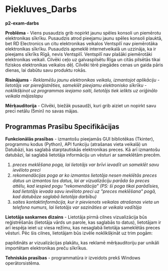 # Piekluves_Darbs
**p2-exam-darbs**

**Problēma** - Viens pusaudzis grib nopirkt jaunu spēles konsoli un piemērotu elektronikas sīkrīku. Pusaudzis atrod pieejamu jaunu spēles konsoli plauktā, bet RD Electronics un citu elektronikas veikalos Ventspilī nav piemērotāka elektronikas sīkrīku. Pusaudzis apmeklē internetveikalā un uzzināja, ka ir pieejams sīkrīks Rīgā, nevis Ventspilī. Ventspilī nav plašāki piemērotāki elektronikas veikali. Cilvēki ceļo uz galvaspilsētu Rīga un citās pilsētās tikai fiziskos elektronikas veikalos dēļ. Cilvēki tērē piegādes cenas un gaida pāris dienas, lai dabūtu savu produktu rokās.

**Risinājums** 
	- _Reklamēšu jaunu elektronikas veikalu, izmantojot aplikāciju_
	- _lietotājs var piereģistrēties, sameklēt pieejamu elektronisko sīkrīku_
	- _noklikšķinot uz programmas ieejamo saiti, lietotājs tiek ielikts uz oriģinālo veikala mājaslapu_

**Mērķauditorija** - Cilvēki, biežāk pusaudži, kuri grib aiziet un nopirkt savu preci netālu (5min) no savas mājas.
## Programmas Prasību Specifikācijas

**Funkcionālās prasības** - izmantošu pieejamās GUI bibliotēkas (Tkinter), programmu kodus (Python), API funkciju (atrašanas vieta veikalā) un Datubāzi, kas saglabā starptautiskās elektronikas preces. Kā arī izmantošu datubāzi, lai saglabā lietotāja informāciju un vēsturi ar sameklētām precēm.
1. _preces meklēšana poga, lai lietotājs var brīvi ievadīt un sameklēt savu ievēloto preci_
2. _rekomendācijas poga ar ko izmantos lietotāja nesen meklētās preces datus un izmantos tos datus, lai ar vizualizāciju parāda šo preces attēlu, kad iespied pogu "rekomendācija" (PS: ši poga tikai parādīsies, kad lietotājs ievada savu ievēloto preci uz "preces meklēšana" pogā, kad datubāze saglabā lietotāja darbību)_
3. _saites kontaktinformācija, kur ir pievienots veikalas atrašanas vieta un telefona numurs, lai lietotājs var sazināties ar veikala vadītāja_

**Lietotāja saskarnes dizains** - Lietotāja pirmā cilnes vizualizācija būs reģistrēšanās (lietotāja vārds un parole, kas saglabās to datus), lietotājam ir arī iespēja ieiet uz viesa režīmu, kas nesaglabā lietotāja sameklētās preces vēsturi. Pēc šis cilnes, lietotājam būs izvēle noklikšķināt uz trim pogām:

papildināts ar vizualizācijas plakātu, kas reklamē mērķauditoriju par unikāli importētam elektronikas preču sīkrīkus.

**Tehniskās prasības** - programmatūra ir izveidots prekš Windows operātorsistēma.
